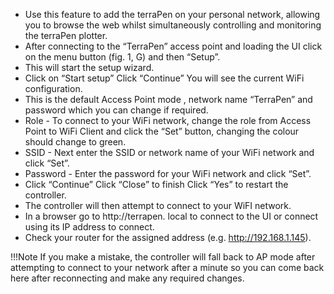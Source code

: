 - Use this feature to add the terraPen on your personal network, allowing you to browse the web whilst simultaneously controlling and monitoring the terraPen plotter.
- After connecting to the “TerraPen” access point and loading the UI click on the menu button (fig. 1, G) and then “Setup”.
- This will start the setup wizard.
- Click on “Start setup” Click “Continue” You will see the current WiFi configuration.
- This is the default Access Point mode , network name “TerraPen” and password which you can change if required.
- Role - To connect to your WiFi network, change the role from Access Point to WiFi Client and click the “Set” button, changing the colour should change to green.
- SSID - Next enter the SSID or network name of your WiFi network and click “Set”.
- Password - Enter the password for your WiFi network and click “Set”.
- Click “Continue” Click “Close” to finish Click “Yes” to restart the controller.
- The controller will then attempt to connect to your WiFI network.
- In a browser go to http://terrapen. local to connect to the UI or connect using its IP address to connect.
- Check your router for the assigned address (e.g. http://192.168.1.145).

!!!Note
    If you make a mistake, the controller will fall back to AP mode after attempting to connect to your network after a minute so you can come back here after reconnecting and make any required changes.

